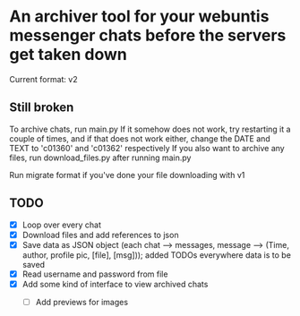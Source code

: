 # An archiver tool for your webuntis messenger chats before the servers get taken down

Current format: v2

## Still broken

To archive chats, run main.py
If it somehow does not work, try restarting it a couple of times, and if that does not work either, change the DATE and TEXT to 'c01360' and 'c01362' respectively
If you also want to archive any files, run download_files.py after running main.py

Run migrate format if you've done your file downloading with v1

## TODO
- [x] Loop over every chat
- [x] Download files and add references to json
- [x] Save data as JSON object (each chat --> messages, message --> (Time, author, profile pic, [file], [msg])); added TODOs everywhere data is to be saved
- [x] Read username and password from file
- [x] Add some kind of interface to view archived chats
    - [ ] Add previews for images


